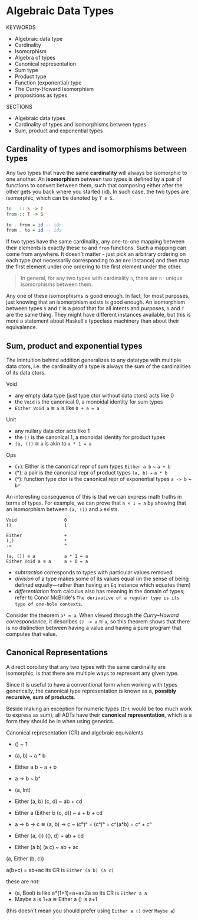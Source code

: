 # Algebraic Data Types

KEYWORDS
- Algebraic data type
- Cardinality
- Isomorphism
- Algebra of types
- Canonical representation
- Sum type
- Product type
- Function (exponential) type
- The Curry-Howard Isomorphism
- propositions as types

SECTIONS
- Algebraic data types
- Cardinality of types and isomorphisms between types
- Sum, product and exponential types



## Cardinality of types and isomorphisms between types

Any two types that have the same **cardinality** will always be isomorphic to one another. An **isomorphism** between two types is defined by a pair of functions to convert between them, such that composing either after the other gets you back where you started (id). In such case, the two types are isomorphic, which can be denoted by `T ≅ S`.

```hs
to   :: S -> T
from :: T -> S

to . from = id -- idᴛ
from . to = id -- ids
```

If two types have the same cardinality, any one-to-one mapping between their elements is exactly these `to` and `from` functions. Such a mapping can come from anywhere. It doesn't matter - just pick an arbitrary ordering on each type (not necessarily corresponding to an `Ord` instance) and then map the first element under one ordering to the first element under the other.

> In general, for any two types with cardinality `n`, there are `n!` unique isomorphisms between them.

Any one of these isomorphisms is good enough. In fact, for most purposes, just knowing that an isomorphism exists is good enough. An isomorphism between types `S` and `T` is a proof that for all intents and purposes, `S` and `T` are the same thing. They might have different instances available, but this is more a statement about Haskell's typeclass machinery than about their equivalence.

## Sum, product and exponential types

The inintuition behind addition generalizes to any datatype with multiple data ctors, i.e. the cardinality of a type is always the sum of the cardinalities of its data ctors.

Void
- any empty data type (just type ctor without data ctors) acts like 0
- the `Void` is the canonical 0, a monoidal identity for sum types
- `Either Void a` ≅ `a` is like `0 + a = a`

Unit
- any nullary data ctor acts like 1
- the `()` is the canonical 1, a monoidal identity for product types
- `(a, ())` ≅ `a` is akin to `a * 1 = a`

Ops
- (+): Either is the canonical repr of sum types
       `Either a b` ~ `a + b`
- (*): a pair is the canonical repr of product types
       `(a, b)` ~ `a * b`
- (^): function type ctor is the canonical repr of exponential types
       `a -> b` ~ `bᵃ`


An interesting consequence of this is that we can express math truths in terms of types. For example, we can prove that `a × 1 = a` by showing that an isomorphism between `(a, ())` and `a` exists.

```
Void                  0
()                    1

Either                +
(,)                   *
->                    ^

(a, ()) ≅ a           a * 1 = a
Either Void a ≅ a     a + 0 = a
```

- *subtraction* corresponds to types with particular values removed
- *division* of a type makes some of its values equal (in the sense of being defined equally—rather than having an `Eq` instance which equates them)
- *differentiation* from calculus also has meaning in the domain of types; refer to Conor McBride's `The derivative of a regular type is its type of one-hole contexts`.


Consider the theorem `a¹ = a`. When viewed through the *Curry–Howard correspondence*, it describes `() -> a` ≅ `a`, so this theorem shows that there is no distinction between having a value and having a pure program that computes that value.

## Canonical Representations

A direct corollary that any two types with the same cardinality are isomorphic, is that there are multiple ways to represent any given type.

Since it is useful to have a conventional form when working with types generically, the canonical type representation is known as a, **possibly recursive, sum of products**.

Beside making an exception for numeric types (`Int` would be too much work to express as sum), all ADTs have their **canonical representation**, which is a form they should be in when using generics.

Canonical representation (CR) and algebraic equivalents

- ()            ~ 1
- (a, b)        ~ a * b
- Either a b    ~ a + b
- a -> b        ~ bᵃ
- (a, Int)

- Either (a, b) (c, d)          ~ ab + cd
- Either a (Either b (c, d))    ~ a + b + cd

- a -> b -> c ≅ (a, b) -> c     ~ (cᵇ)ᵃ = (cᵃ)ᵇ = c^(a*b) = cᵃ + cᵇ

- Either (a, ()) ((), d)          ~ ab + cd

- Either (a b) (a c)            ~ ab + ac

(a, Either (b, c))

a(b+c) = ab+ac its CR is `Either (a b) (a c)`


these are not:
- (a, Bool) is like a*(1+1)=a+a=2a so its CR is `Either a a`
- Maybe a is 1+a ≅ Either a () is a+1

(this doesn't mean you should prefer using `Either a ()` over `Maybe a`)

